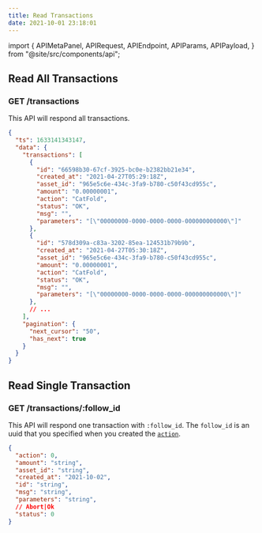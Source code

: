 ```yaml
---
title: Read Transactions
date: 2021-10-01 23:18:01
---
```


import { APIMetaPanel, APIRequest, APIEndpoint, APIParams, APIPayload, } from "@site/src/components/api";

## Read All Transactions

### GET /transactions

This API will respond all transactions.

<APIEndpoint base="https://leaf-api.pando.im/api" url="/transactions" />

<APIMetaPanel />

<APIRequest title="Read all transactions" method="GET" isPublic base="https://leaf-api.pando.im/api" url='/transactions' />

```json title="Response"
{
  "ts": 1633141343147,
  "data": {
    "transactions": [
      {
        "id": "66598b30-67cf-3925-bc0e-b2382bb21e34",
        "created_at": "2021-04-27T05:29:18Z",
        "asset_id": "965e5c6e-434c-3fa9-b780-c50f43cd955c",
        "amount": "0.00000001",
        "action": "CatFold",
        "status": "OK",
        "msg": "",
        "parameters": "[\"00000000-0000-0000-0000-000000000000\"]"
      },
      {
        "id": "578d309a-c83a-3202-85ea-124531b79b9b",
        "created_at": "2021-04-27T05:30:18Z",
        "asset_id": "965e5c6e-434c-3fa9-b780-c50f43cd955c",
        "amount": "0.00000001",
        "action": "CatFold",
        "status": "OK",
        "msg": "",
        "parameters": "[\"00000000-0000-0000-0000-000000000000\"]"
      },
      // ...
    ],
    "pagination": {
      "next_cursor": "50",
      "has_next": true
    }
  }
}
```

## Read Single Transaction

### GET /transactions/:follow_id

This API will respond one transaction with `:follow_id`. The `follow_id` is an uuid that you specified when you created the [`action`](./actions).

<APIEndpoint base="https://leaf-api.pando.im/api" url="/transactions/:follow_id" />

<APIMetaPanel scope="Authorized" />

<APIParams p-follow_id="the follow id" p-follow_id-required="{true}" />

<APIRequest title="Read one transaction" method="GET" base="https://leaf-api.pando.im/api" url='/transactions/c8c92c8f-65b3-49b7-bfae-d5ae43265129' />

```json title="Response"
{
  "action": 0,
  "amount": "string",
  "asset_id": "string",
  "created_at": "2021-10-02",
  "id": "string",
  "msg": "string",
  "parameters": "string",
  // Abort|Ok
  "status": 0
}
```
